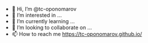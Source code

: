 - 👋 Hi, I’m @tc-oponomarov
- 👀 I’m interested in ...
- 🌱 I’m currently learning ...
- 💞️ I’m looking to collaborate on ...
- 📫 How to reach me https://tc-oponomarov.github.io/
